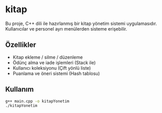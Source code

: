# kitap

Bu proje, C++ dili ile hazırlanmış bir kitap yönetim sistemi uygulamasıdır.  
Kullanıcılar ve personel ayrı menülerden sisteme erişebilir.

## Özellikler
- Kitap ekleme / silme / düzenleme
- Ödünç alma ve iade işlemleri (Stack ile)
- Kullanıcı koleksiyonu (Çift yönlü liste)
- Puanlama ve öneri sistemi (Hash tablosu)

## Kullanım
```bash
g++ main.cpp -o kitapYonetim
./kitapYonetim
